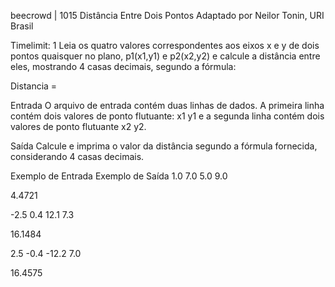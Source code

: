beecrowd | 1015
Distância Entre Dois Pontos
Adaptado por Neilor Tonin, URI Brasil

Timelimit: 1
Leia os quatro valores correspondentes aos eixos x e y de dois pontos quaisquer no plano, p1(x1,y1) e p2(x2,y2) e calcule a distância entre eles, mostrando 4 casas decimais, segundo a fórmula:

Distancia =

Entrada
O arquivo de entrada contém duas linhas de dados. A primeira linha contém dois valores de ponto flutuante: x1 y1 e a segunda linha contém dois valores de ponto flutuante x2 y2.

Saída
Calcule e imprima o valor da distância segundo a fórmula fornecida, considerando 4 casas decimais.

Exemplo de Entrada Exemplo de Saída
1.0 7.0
5.0 9.0

4.4721

-2.5 0.4
12.1 7.3

16.1484

2.5 -0.4
-12.2 7.0

16.4575

